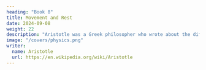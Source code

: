 ```yaml
---
heading: "Book 8"
title: Movement and Rest
date: 2024-09-08
weight: 22
description: "Aristotle was a Greek philosopher who wrote about the different Greek philosophies and advanced his own substance-based beliefs"
image: "/covers/physics.png"
writer:
  name: Aristotle 
  url: https://en.wikipedia.org/wiki/Aristotle
---
```

